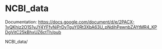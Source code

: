 # NCBI_data 

Documentation: https://docs.google.com/document/d/e/2PACX-1vQKhiz2O1S1yJY4YFfvNiPrDvTguY0Rt3XbA63U_pNdihPewnbZAYtMR4_KPDgVitC25kBhxUZ6ctTh/pub 

NCBI_data/ 
